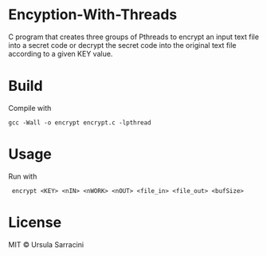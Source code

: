 # Encyption-With-Threads
C program that creates three groups of Pthreads to encrypt an input text file into a secret code or decrypt the secret code into the original text file according to a given KEY value.

# Build
Compile with
```
gcc -Wall -o encrypt encrypt.c -lpthread
```

# Usage
Run with
```
 encrypt <KEY> <nIN> <nWORK> <nOUT> <file_in> <file_out> <bufSize>
```

# License
MIT © Ursula Sarracini
